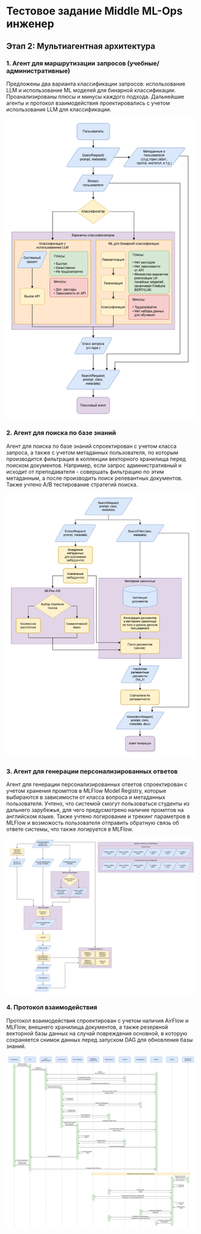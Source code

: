 # Тестовое задание Middle ML-Ops инженер
## Этап 2: Мультиагентная архитектура

### 1. Агент для маршрутизации запросов (учебные/административные)

Предложены два варианта классификации запросов: использование LLM и использование ML моделей для бинарной классификации. Проанализированы плюсы и минусы каждого подхода. Дальнейшие агенты и протокол взаимодействия проектировались с учетом использования LLM для классификации.

![Агент для маршрутизации запросов](./imgs/router-agent.png)

### 2. Агент для поиска по базе знаний

Агент для поиска по базе знаний спроектирован с учетом класса запроса, а также с учетом метаданных пользователя, по которым производится фильтрация в коллекции векторного хранилища перед поиском документов. Например, если запрос административный и исходит от преподавателя - совершать фильтрацию по этим метаданным, а после производить поиск релевантных документов. Также учтено A/B тестирование стратегий поиска.

![Агент для поиска по базе знаний](./imgs/search-agent.png)

### 3. Агент для генерации персонализированных ответов

Агент для генерации персонализированных ответов спроектирован с учетом хранения промптов в MLFlow Model Registry, которые выбираются в зависимости от класса вопроса и метаданных пользователя. Учтено, что системой смогут пользоваться студенты из дальнего зарубежья, для чего предусмотрено наличие промптов на английском языке. Также учтено логирование и трекинг параметров в MLFlow и возможость пользователя отправить обратную связь об ответе системы, что также логируется в MLFlow.

![Агент для генерации персонализированных ответов](./imgs/generation-agent.png)

### 4. Протокол взаимодействия

Протокол взаимодействия спроектирован с учетом наличия AirFlow и MLFlow, внешнего хранилища документов, а также резервной векторной базы данных на случай повреждения основной, в которую сохраняется снимок данных перед запуском DAG для обновления базы знаний.

![Протокол взаимодействия](./imgs/interaction-protocol.png)
